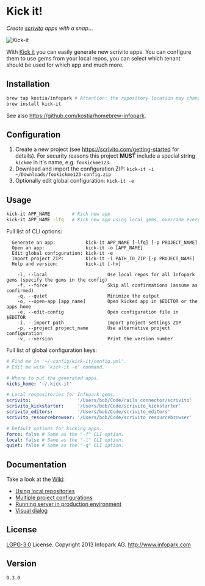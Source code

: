 # Kick it!

_Create_ [_scrivito_](https://scrivito.com) _apps_ _with_ _a_ _snap_...

![Kick-it](https://raw.github.com/kostia/kick-it/master/kick-it.png)

With [Kick it](https://github.com/infopark/kick-it) you can easily generate new scrivito apps.
You can configure them to use gems from your local repos,
you can select which tenant should be used for which app and much more.

## Installation

```bash
brew tap kostia/infopark # Attention: the repository location may change.
brew install kick-it
```

See also https://github.com/kostia/homebrew-infopark.

## Configuration

1. Create a new project (see https://scrivito.com/getting-started for details).
For security reasons this project __MUST__ include a special string `kickme` in it's name, e.g. `fookickme123`.
2. Download and import the configuration ZIP: `kick-it -i ~/Downloads/fookickme123-config.zip`
3. Optionally edit global configuration: `kick-it -e`

## Usage

```bash
kick-it APP_NAME        # Kick new app
kick-it APP_NAME -lfq   # Kick new app using local gems, override everything without asking and be quite.
```

Full list of CLI options:
```
  Generate an app:           kick-it APP_NAME [-lfq] [-p PROJECT_NAME]
  Open an app:               kick-it -o [APP_NAME]
  Edit global configuration: kick-it -e
  Import project ZIP:        kick-it -i PATH_TO_ZIP [-p PROJECT_NAME]
  Help and version:          kick-it [-hv]

    -l, --local                      Use local repos for all Infopark gems (specify the gems in the config)
    -f, --force                      Skip all confirmations (assume as confirmed)
    -q, --quiet                      Minimize the output
    -o, --open-app [app_name]        Open kicked app in $EDITOR or the apps home
    -e, --edit-config                Open configuration file in $EDITOR
    -i, --import path                Import project settings ZIP
    -p, --project project_name       Use alternative project configuration
    -v, --version                    Print the version number
```

Full list of global configuration keys:
```yaml
# Find me in '~/.config/kick-it/config.yml'.
# Edit me with 'kick-it -e' command.

# Where to put the generated apps.
kicks_home: '~/.kick-it'

# Local respositories for Infopark gems.
scrivito:                 '/Users/bob/Code/rails_connector/scrivito'
scrivito_kickstarter:     '/Users/bob/Code/scrivito_kickstarter'
scrivito_editors:         '/Users/bob/Code/scrivito_editors'
scrivito_resourcebrowser: '/Users/bob/Code/scrivito_resourcebrowser'

# Default options for kicking apps.
force: false # Same as the "-f" CLI option.
local: false # Same as the "-l" CLI option.
quiet: false # Same as the "-q" CLI option.
```

## Documentation

Take a look at the [Wiki](https://github.com/infopark/kick-it/wiki):

* [Using local repositories](https://github.com/infopark/kick-it/wiki/Using-local-repositories)
* [Multiple project configurations](https://github.com/infopark/kick-it/wiki/Multiple-project-configurations)
* [Running server in production environment](https://github.com/infopark/kick-it/wiki/Running-server-in-production-environment)
* [Visual dialog](https://github.com/infopark/kick-it/wiki/Visual-dialog)

## License

[LGPG-3.0](http://www.gnu.org/licenses/lgpl-3.0.html) License.
Copyright 2013 Infopark AG.
http://www.infopark.com

## Version

`0.3.0`
